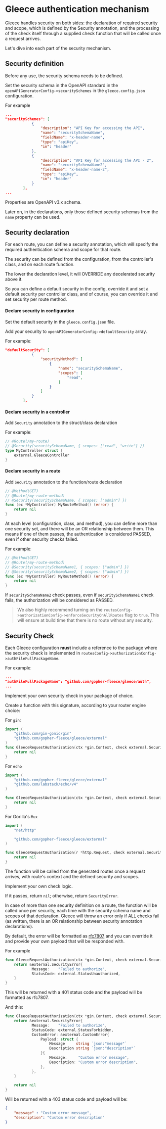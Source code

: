 # Gleece authentication mechanism

Gleece handles security on both sides: the declaration of required security and scope, which is defined by the Security annotation, and the processing of the check itself through a supplied check function that will be called once a request arrives.

Let's dive into each part of the security mechanism.

## Security definition

Before any use, the security schema needs to be defined.

Set the security schema in the OpenAPI standard in the `openAPIGeneratorConfig->securitySchemes` in the `gleece.config.json` configuration.

For example
```json
...
"securitySchemes": [
			{
				"description": "API Key for accessing the API",
				"name": "securitySchemaName",
				"fieldName": "x-header-name",
				"type": "apiKey",
				"in": "header"
			},
			{
				"description": "API Key for accessing the API - 2",
				"name": "securitySchemaName2",
				"fieldName": "x-header-name-2",
				"type": "apiKey",
				"in": "header"
			}
		],
...
```

Properties are OpenAPI v3.x schema.

Later on, in the declarations, only those defined security schemas from the `name` property can be used.

## Security declaration

For each route, you can define a security annotation, which will specify the required authentication schema and scope for that route.

The security can be defined from the configuration, from the controller's class, and on each route function.

The lower the declaration level, it will OVERRIDE any decelerated security above it.

So you can define a default security in the config, override it and set a default security per controller class, and of course, you can override it and set security per route method.

#### Declare security in configuration
Set the default security in the `gleece.config.json` file.

Add your security to `openAPIGeneratorConfig->defaultSecurity` array.

For example:
```json
"defaultSecurity": [
			{
				"securityMethod": [
					{
						"name": "securitySchemaName",
						"scopes": [
							"read",
						]
					}
				]
			}
		],
```

#### Declare security in a controller

Add `Security` annotation to the struct/class declaration

For example:
```go
// @Route(/my-route)
// @Security(securitySchemaName, { scopes: ["read", "write"] })
type MyController struct {
	external.GleeceController
}
```
#### Declare security in a route

Add `Security` annotation to the function/route declaration

```go
// @Method(GET)
// @Route(/my-route-method)
// @Security(securitySchemaName, { scopes: ["admin"] })
func (ec *MyController) MyRouteMethod() (error) {
	return nil
}
```

At each level (configuration, class, and method), you can define more than one security set, and there will be an OR relationship between them. This means if one of them passes, the authentication is considered PASSED, even if other security checks failed.

For example:
```go
// @Method(GET)
// @Route(/my-route-method)
// @Security(securitySchemaName1, { scopes: ["admin"] })
// @Security(securitySchemaName2, { scopes: ["admin"] })
func (ec *MyController) MyRouteMethod() (error) {
	return nil
}
```

If `securitySchemaName2` check passes, even if `securitySchemaName1` check fails, the authorization will be considered as PASSED.

> We also highly recommend turning on the `routesConfig->authorizationConfig->enforceSecurityOnAllRoutes` flag to `true`. This will ensure at build time that there is no route without any security.


## Security Check

Each Gleece configuration **must** include a reference to the package where the security check is implemented in `routesConfig->authorizationConfig->authFileFullPackageName`.

For example:
```json
...
"authFileFullPackageName": "github.com/gopher-fleece/gleece/auth",
...
```

Implement your own security check in your package of choice.

Create a function with this signature, according to your router engine choice:

For `gin`:
```go
import (
	"github.com/gin-gonic/gin"
	"github.com/gopher-fleece/gleece/external"
)
func GleeceRequestAuthorization(ctx *gin.Context, check external.SecurityCheck) *external.SecurityError {
    return nil
}
```

For `echo`
```go
import (
	"github.com/gopher-fleece/gleece/external"
	"github.com/labstack/echo/v4"
)

func GleeceRequestAuthorization(ctx *gin.Context, check external.SecurityCheck) *external.SecurityError {
    return nil
}
```

For Gorilla's `Mux`
```go
import (
	"net/http"

	"github.com/gopher-fleece/gleece/external"
)

func GleeceRequestAuthorization(r *http.Request, check external.SecurityCheck) *external.SecurityError {
    return nil
}
```

The function will be called from the generated routes once a request arrives, with route's context and the defined security and scopes.

Implement your own check logic.

If it passes, return `nil`; otherwise, return `SecurityError`.

In case of more than one security definition on a route, the function will be called once per security, each time with the security schema name and scopes of that declaration. Gleece will throw an error only if ALL checks fail (as written, there is an OR relationship between security annotation declarations).

By default, the error will be formatted as [rfc7807](https://datatracker.ietf.org/doc/html/rfc7807) and you can override it and provide your own payload that will be responded with.

For example
```go
func GleeceRequestAuthorization(ctx *gin.Context, check external.SecurityCheck) *external.SecurityError {
    return &external.SecurityError{
			Message:    "Failed to authorize",
			StatusCode: external.StatusUnauthorized,
	}
}
```
This will be returned with a 401 status code and the payload will be formatted as rfc7807.

And this:
```go
func GleeceRequestAuthorization(ctx *gin.Context, check external.SecurityCheck) *external.SecurityError {
    return &external.SecurityError{
			Message:    "Failed to authorize",
			StatusCode: external.StatusForbidden,
           	CustomError: &external.CustomError{
				Payload: struct {
					Message     string `json:"message"`
					Description string `json:"description"`
				}{
					Message:     "Custom error message",
					Description: "Custom error description",
				},
			},
	}
	
	return nil
}
```

Will be returned with a 403 status code and payload will be:

```json
{
    "message" : "Custom error message",
    "description": "Custom error description"
}
```